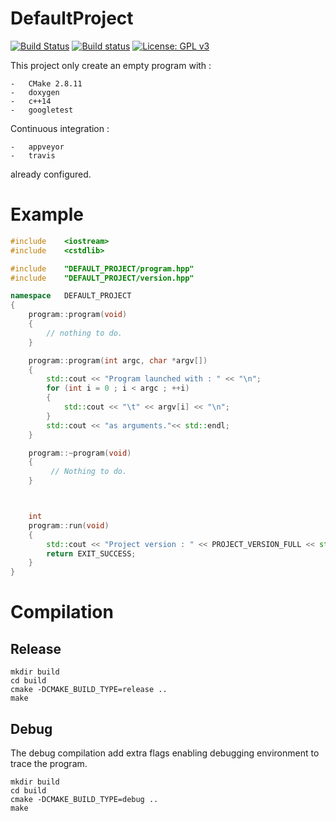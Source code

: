 # DefaultProject
[![Build Status](https://travis-ci.org/eroween/DefaultProject.svg?branch=master)](https://travis-ci.org/eroween/DefaultProject)
[![Build status](https://ci.appveyor.com/api/projects/status/github/eroween/DefaultProject?svg=true)](https://ci.appveyor.com/project/eroween/DefaultProject)
[![License: GPL v3](https://img.shields.io/badge/License-GPL%20v3-blue.svg)](http://www.gnu.org/licenses/gpl-3.0)

This project only create an empty program with :

    -   CMake 2.8.11
    -   doxygen
    -   c++14
    -   googletest

Continuous integration :

    -   appveyor
    -   travis

already configured.

# Example

```c++
#include    <iostream>
#include    <cstdlib>

#include    "DEFAULT_PROJECT/program.hpp"
#include    "DEFAULT_PROJECT/version.hpp"

namespace   DEFAULT_PROJECT
{
    program::program(void)
    {
        // nothing to do.
    }

    program::program(int argc, char *argv[])
    {
        std::cout << "Program launched with : " << "\n";
        for (int i = 0 ; i < argc ; ++i)
        {
            std::cout << "\t" << argv[i] << "\n";
        }
        std::cout << "as arguments."<< std::endl;
    }

    program::~program(void)
    {
         // Nothing to do.
    }



    int
    program::run(void)
    {
        std::cout << "Project version : " << PROJECT_VERSION_FULL << std::endl;
        return EXIT_SUCCESS;
    }
}
```

# Compilation

## Release

```shell
mkdir build
cd build
cmake -DCMAKE_BUILD_TYPE=release ..
make
```

## Debug

The debug compilation add extra flags enabling debugging environment to trace
the program.

```shell
mkdir build
cd build
cmake -DCMAKE_BUILD_TYPE=debug ..
make
```

